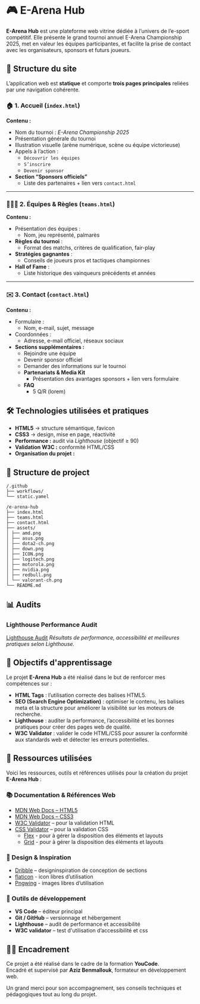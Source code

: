 # 🎮 E-Arena Hub

**E-Arena Hub** est une plateforme web vitrine dédiée à l’univers de l’e-sport compétitif.
Elle présente le grand tournoi annuel E-Arena Championship 2025, met en valeur les équipes participantes, et facilite la prise de contact avec les organisateurs, sponsors et futurs joueurs.

## 🧩 Structure du site

L’application web est **statique** et comporte **trois pages principales** reliées par une navigation cohérente.

### 🏠 1. Accueil (`index.html`)

**Contenu :**
- Nom du tournoi : *E-Arena Championship 2025*
- Présentation générale du tournoi
- Illustration visuelle (arène numérique, scène ou équipe victorieuse)
- Appels à l’action :
  - `Découvrir les équipes`
  - `S’inscrire`
  - `Devenir sponsor`
- **Section “Sponsors officiels”**
  - Liste des partenaires + lien vers `contact.html`

---

### 🧑‍🤝‍🧑 2. Équipes & Règles (`teams.html`)

**Contenu :**
- Présentation des équipes :
  - Nom, jeu représenté, palmarès
- **Règles du tournoi** :
  - Format des matchs, critères de qualification, fair-play
- **Stratégies gagnantes** :
  - Conseils de joueurs pros et tactiques championnes
- **Hall of Fame** :
  - Liste historique des vainqueurs précédents et années

---

### ✉️ 3. Contact (`contact.html`)

**Contenu :**
- Formulaire :
  - Nom, e-mail, sujet, message
- Coordonnées :
  - Adresse, e-mail officiel, réseaux sociaux
- **Sections supplémentaires :**
  - Rejoindre une équipe
  - Devenir sponsor officiel
  - Demander des informations sur le tournoi
  - **Partenariats & Media Kit**
    - Présentation des avantages sponsors + lien vers formulaire
  - **FAQ**
    - 5 Q/R (lorem)



## 🛠️ Technologies utilisées et pratiques

- **HTML5** → structure sémantique, favicon
- **CSS3** → design, mise en page, réactivité
- **Performance :** audit via *Lighthouse* (objectif ≥ 90)
- **Validation W3C :** conformité HTML/CSS
- **Organisation du projet :**



## 🧱 Structure de project

```
/.github
├── workflows/
└── static.yamel

/e-arena-hub
├── index.html
├── teams.html
├── contact.html
├── assets/
│ ├── amd.png
│ ├── asus.png
│ ├── dota2-ch.png
│ ├── down.png
│ ├── ICON.png
│ ├── logitech.png
│ ├── motorola.png
│ ├── nvidia.png
│ ├── redbull.png
│ └── valorant-ch.png
└── README.md
```

## 📊 Audits

### Lighthouse Performance Audit
[Lighthouse Audit](./assets/lighthouse.png)
*Résultats de performance, accessibilité et meilleures pratiques selon Lighthouse.*

## 🎯 Objectifs d'apprentissage

Le projet **E-Arena Hub** a été réalisé dans le but de renforcer mes compétences sur :

- **HTML Tags** : l’utilisation correcte des balises HTML5.
- **SEO (Search Engine Optimization)** : optimiser le contenu, les balises meta et la structure pour améliorer la visibilité sur les moteurs de recherche.
- **Lighthouse** : auditer la performance, l’accessibilité et les bonnes pratiques pour créer des pages web de qualité.
- **W3C Validator** : valider le code HTML/CSS pour assurer la conformité aux standards web et détecter les erreurs potentielles.

## 🧠 Ressources utilisées

Voici les ressources, outils et références utilisés pour la création du projet **E-Arena Hub** :

### 📚 Documentation & Références Web
- [MDN Web Docs – HTML5](https://developer.mozilla.org/fr/docs/Web/HTML)
- [MDN Web Docs – CSS3](https://developer.mozilla.org/fr/docs/Web/CSS/box-sizing)
- [W3C Validator](https://validator.w3.org/) – pour la validation HTML
- [CSS Validator](https://jigsaw.w3.org/css-validator/) – pour la validation CSS
  - [Flex](https://youtu.be/u044iM9xsWU?si=Y-WFXTFVo-0rGfKo) - pour à gérer la disposition des éléments et layouts
  - [Grid](https://youtu.be/_lEkD8IGkwo?si=p2XHKCli5RGSWigY) - pour à gérer la disposition des éléments et layouts


### 🎨 Design & Inspiration
- [Dribble](https://fonts.google.com/) – designinspiration de conception de sections
- [flaticon](https://www.flaticon.com/) - icon libres d’utilisation
- [Pngwing](https://www.pngwing.com/) - images libres d’utilisation


### 🧰 Outils de développement
- **VS Code** – éditeur principal
- **Git / GitHub** – versionnage et hébergement
- **Lighthouse** – audit de performance et accessibilité
- **W3C validator** – test d'utilisation d’accessibilité et css


## 👨‍🏫 Encadrement

Ce projet a été réalisé dans le cadre de la formation **YouCode**.  
Encadré et supervisé par **Aziz Benmallouk**, formateur en développement web.

Un grand merci pour son accompagnement, ses conseils techniques et pédagogiques tout au long du projet.
